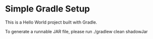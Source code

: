 # Simple Gradle Setup

This is a Hello World project built with Gradle.

To generate a runnable JAR file, please run ./gradlew clean shadowJar


